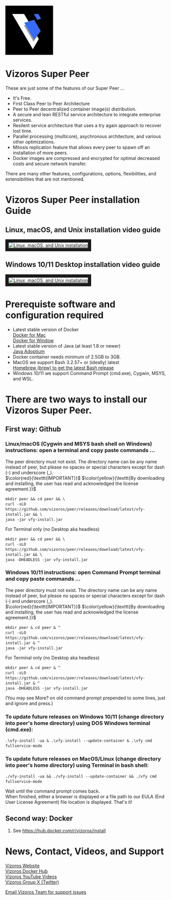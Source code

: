 ![](images/vizoros-logo-smaller.png)
# Vizoros Super Peer
These are just some of the features of our Super Peer ...
+ It's Free.
+ First Class Peer to Peer Architecture
+ Peer to Peer decentralized container image(s) distribution. 
+ A secure and lean RESTful service architecture to integrate enterprise services.
+ Resilent service architecture that uses a try again approach to recover lost time.
+ Parallel processing (multicore), asychronous architecture, and various other optimizations.
+ Mitosis replication feature that allows every peer to spawn off an installation of more peers.
+ Docker images are compressed and encrypted for optimal decreased costs and secure network transfer.

There are many other features, configurations, options, flexibilities, and extensibilities that are not mentioned.

# Vizoros Super Peer installation Guide #
## Linux, macOS, and Unix installation video guide
<a href="http://www.youtube.com/watch?feature=player_embedded&v=tLp_q8O-3UA" target="_blank"><img src="http://img.youtube.com/vi/tLp_q8O-3UA/0.jpg" 
alt="Linux, macOS, and Unix installation" width="240" height="180" border="10" /></a>

## Windows 10/11 Desktop installation video guide
<a href="http://www.youtube.com/watch?feature=player_embedded&v=s72hSfxuXxI" target="_blank"><img src="http://img.youtube.com/vi/s72hSfxuXxI/0.jpg" 
alt="Linux, macOS, and Unix installation" width="240" height="180" border="10" /></a>

# Prerequiste software and configuration required
- Latest stable version of Docker<br>
  [Docker for Mac](https://docs.docker.com/desktop/install/mac-install/)<br>
  [Docker for Window](https://docs.docker.com/desktop/install/windows-install/)<br>
- Latest stable version of Java (at least 1.8 or newer)<br>
  [Java Adoptium](https://adoptium.net/temurin/releases/)<br>
- Docker container needs minimum of 2.5GB to 3GB.  
- MacOS we support Bash 3.2.57+ or (ideally) latest<br>
  [Homebrew (brew) to get the latest Bash release](https://brew.sh/)<br>
- Windows 10/11 we support Command Prompt (cmd.exe), Cygwin, MSYS, and WSL.

# There are two ways to install our Vizoros Super Peer.

## First way: Github 
### Linux/macOS (Cygwin and MSYS bash shell on Windows) instructions: open a terminal and copy paste commands ...
The peer directory must not exist. 
The directory name can be any name instead of peer, but please no spaces or special characters except for dash (-) and underscore (_).<br>
$\color{red}{\texttt{IMPORTANT}}$
$\color{yellow}{\texttt{By downloading and installing, the user has read and acknowledged the license agreement.}}$
```
mkdir peer && cd peer && \
curl -sLO https://github.com/vizoros/peer/releases/download/latest/vfy-install.jar && \
java -jar vfy-install.jar
```
For Terminal only (no Desktop aka headless)
```
mkdir peer && cd peer && \
curl -sLO https://github.com/vizoros/peer/releases/download/latest/vfy-install.jar && \
java -DHEADLESS -jar vfy-install.jar
```
### Windows 10/11 instructions: open Command Prompt terminal and copy paste commands ...
The peer directory must not exist.
The directory name can be any name instead of peer, but please no spaces or special characters except for dash (-) and underscore (_).<br>
$\color{red}{\texttt{IMPORTANT}}$
$\color{yellow}{\texttt{By downloading and installing, the user has read and acknowledged the license agreement.}}$
```
mkdir peer & cd peer & ^
curl -sLO https://github.com/vizoros/peer/releases/download/latest/vfy-install.jar & ^
java -jar vfy-install.jar
```
For Terminal only (no Desktop aka headless)
```
mkdir peer & cd peer & ^
curl -sLO https://github.com/vizoros/peer/releases/download/latest/vfy-install.jar & ^
java -DHEADLESS -jar vfy-install.jar
```
(You may see More? on old command prompt prepended to some lines, just and ignore and press.)
### To update future releases on Windows 10/11 (change directory into peer's home directory) using DOS Windows terminal (cmd.exe):
```
.\vfy-install -ua & .\vfy-install --update-container & .\vfy cmd fullservice-mode
```
### To update future releases on MacOS/Linux (change directory into peer's home directory) using Terminal in bash shell:
```
./vfy-install -ua && ./vfy-install --update-container && ./vfy cmd fullservice-mode
```
Wait until the command prompt comes back.  
When finished, either a browser is displayed or a file path to our EULA (End User License Agreement) file location is displayed.
That's it!

## Second way: Docker
1. See https://hub.docker.com/r/vizoros/install

# News, Contact, Videos, and Support
[Vizoros Website](https://bit.ly/vzos-website)<br>
[Vizoros Docker Hub](https://bit.ly/vzos-docker)<br>
[Vizoros YouTube Videos](https://bit.ly/vzos-youtube)<br>
[Vizoros Group X (Twitter)](https://bit.ly/vzos-twitter)<br>

[Email Vizoros Team for support issues](mailto:vizoros.issues@gmail.com?subject=[Super%20Peer]%20GitHub%20Instructions)
